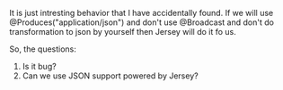 
It is just intresting behavior that I have accidentally found.
If we will use @Produces("application/json")
and don't use @Broadcast
and don't do transformation to json by yourself then
Jersey will do it fo us.

So, the questions:
1. Is it bug?
2. Can we use JSON support powered by Jersey?